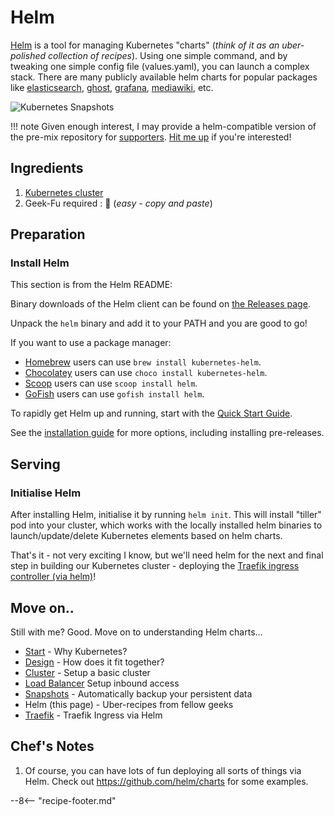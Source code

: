 # Helm

[Helm](https://github.com/helm/helm) is a tool for managing Kubernetes "charts" (_think of it as an uber-polished collection of recipes_). Using one simple command, and by tweaking one simple config file (values.yaml), you can launch a complex stack. There are many publicly available helm charts for popular packages like [elasticsearch](https://github.com/helm/charts/tree/master/stable/elasticsearch), [ghost](https://github.com/helm/charts/tree/master/stable/ghost), [grafana](https://github.com/helm/charts/tree/master/stable/grafana), [mediawiki](https://github.com/helm/charts/tree/master/stable/mediawiki), etc.

![Kubernetes Snapshots](/images/kubernetes-helm.png)

!!! note
    Given enough interest, I may provide a helm-compatible version of the pre-mix repository for [supporters](/support/). [Hit me up](/whoami/#contact-me) if you're interested!

## Ingredients

1. [Kubernetes cluster](/kubernetes/cluster/)
2. Geek-Fu required : 🐤 (_easy - copy and paste_)

## Preparation

### Install Helm

This section is from the Helm README:

Binary downloads of the Helm client can be found on [the Releases page](https://github.com/helm/helm/releases/latest).

Unpack the `helm` binary and add it to your PATH and you are good to go!

If you want to use a package manager:

- [Homebrew](https://brew.sh/) users can use `brew install kubernetes-helm`.
- [Chocolatey](https://chocolatey.org/) users can use `choco install kubernetes-helm`.
- [Scoop](https://scoop.sh/) users can use `scoop install helm`.
- [GoFish](https://gofi.sh/) users can use `gofish install helm`.

To rapidly get Helm up and running, start with the [Quick Start Guide](https://docs.helm.sh/using_helm/#quickstart-guide).

See the [installation guide](https://docs.helm.sh/using_helm/#installing-helm) for more options,
including installing pre-releases.


## Serving

### Initialise Helm

After installing Helm, initialise it by running ```helm init```. This will install "tiller" pod into your cluster, which works with the locally installed helm binaries to launch/update/delete Kubernetes elements based on helm charts.

That's it - not very exciting I know, but we'll need helm for the next and final step in building our Kubernetes cluster - deploying the [Traefik ingress controller (via helm)](/kubernetes/traefik/)!

## Move on..

Still with me? Good. Move on to understanding Helm charts...

* [Start](/kubernetes/start/) - Why Kubernetes?
* [Design](/kubernetes/design/) - How does it fit together?
* [Cluster](/kubernetes/cluster/) - Setup a basic cluster
* [Load Balancer](/kubernetes/loadbalancer/) Setup inbound access
* [Snapshots](/kubernetes/snapshots/) - Automatically backup your persistent data
* Helm (this page) - Uber-recipes from fellow geeks
* [Traefik](/kubernetes/traefik/) - Traefik Ingress via Helm



## Chef's Notes

1. Of course, you can have lots of fun deploying all sorts of things via Helm. Check out https://github.com/helm/charts for some examples.

--8<-- "recipe-footer.md"
